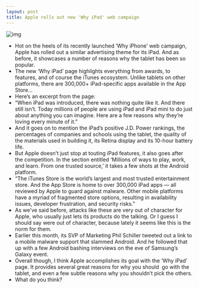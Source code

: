 ```yaml
---
layout: post
title: Apple rolls out new 'Why iPad' web campaign
---
```

![img](http://media.idownloadblog.com/wp-content/uploads/2013/03/why-ipad-banner.png)
* Hot on the heels of its recently launched ‘Why iPhone’ web campaign, Apple has rolled out a similar advertising theme for its iPad. And as before, it showcases a number of reasons why the tablet has been so popular.
* The new ‘Why iPad’ page highlights everything from awards, to features, and of course the iTunes ecosystem. Unlike tablets on other platforms, there are 300,000+ iPad-specific apps available in the App Store…
* Here’s an excerpt from the page:
* “When iPad was introduced, there was nothing quite like it. And there still isn’t. Today millions of people are using iPad and iPad mini to do just about anything you can imagine. Here are a few reasons why they’re loving every minute of it.”
* And it goes on to mention the iPad’s positive J.D. Power rankings, the percentages of companies and schools using the tablet, the quality of the materials used in building it, its Retina display and its 10-hour battery life.
* But Apple doesn’t just stop at touting iPad features, it also goes after the competition. In the section entitled ‘Millions of ways to play, work, and learn. From one trusted source,’ it takes a few shots at the Android platform.
* “The iTunes Store is the world’s largest and most trusted entertainment store. And the App Store is home to over 300,000 iPad apps — all reviewed by Apple to guard against malware. Other mobile platforms have a myriad of fragmented store options, resulting in availability issues, developer frustration, and security risks.”
* As we’ve said before, attacks like these are very out of character for Apple, who usually just lets its products do the talking. Or I guess I should say were out of character, because lately it seems like this is the norm for them.
* Earlier this month, its SVP of Marketing Phil Schiller tweeted out a link to a mobile malware support that slammed Android. And he followed that up with a few Android bashing interviews on the eve of Samsung’s Galaxy event.
* Overall though, I think Apple accomplishes its goal with the ‘Why iPad’ page. It provides several great reasons for why you should  go with the tablet, and even a few subtle reasons why you shouldn’t pick the others.
* What do you think?

